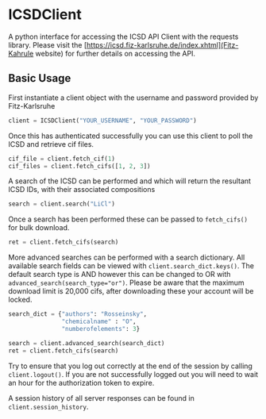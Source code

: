 # ICSDClient
A python interface for accessing the ICSD API Client with the requests library. Please visit the [https://icsd.fiz-karlsruhe.de/index.xhtml](Fitz-Kahrule website) for further details on accessing the API. 

## Basic Usage 

First instantiate a client object with the username and password provided by Fitz-Karlsruhe

```python
client = ICSDClient("YOUR_USERNAME", "YOUR_PASSWORD")
```

Once this has authenticated successfully you can use this client to poll the ICSD and retrieve cif files. 

```python
cif_file = client.fetch_cif(1)
cif_files = client.fetch_cifs([1, 2, 3])
```

A search of the ICSD can be performed and which will return the resultant ICSD IDs, with their associated compositions

```python
search = client.search("LiCl")
```

Once a search has been performed these can be passed to `fetch_cifs()` for bulk download.

```python
ret = client.fetch_cifs(search)
```

More advanced searches can be performed with a search dictionary. All available search fields can be viewed with `client.search_dict.keys()`. The default search type is AND however this can be changed to OR with `advanced_search(search_type="or")`. Please be aware that the maximum download limit is 20,000 cifs, after downloading these your account will be locked.

```python
search_dict = {"authors": "Rosseinsky",
               "chemicalname" : "O",
               "numberofelements": 3}

search = client.advanced_search(search_dict)
ret = client.fetch_cifs(search)
```

Try to ensure that you log out correctly at the end of the session by calling `client.logout()`. If you are not successfully logged out you will need to wait an hour for the authorization token to expire.

A session history of all server responses can be found in `client.session_history`.
